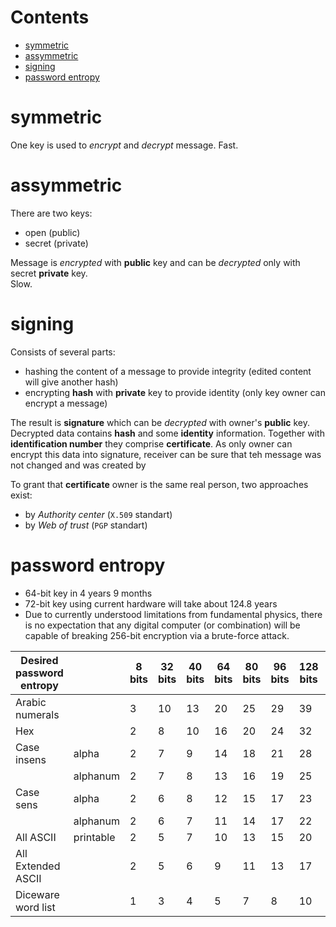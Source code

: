 # Contents

- [symmetric](#symmetric)
- [assymmetric](#assymmetric)
- [signing](#signing)
- [password entropy](#password-entropy)

# symmetric
One key is used to *encrypt* and *decrypt* message.
Fast.


# assymmetric
There are two keys:
- open (public)
- secret (private)

Message is *encrypted* with **public** key and can be *decrypted* only with secret **private** key.  
Slow.


# signing
Consists of several parts:
- hashing the content of a message to provide integrity (edited content will give another hash)
- encrypting **hash** with **private** key to provide identity (only key owner can encrypt a message)

The result is **signature** which can be *decrypted* with owner's **public** key.  
Decrypted data contains **hash** and some **identity** information. Together with **identification number** they comprise **certificate**.
As only owner can encrypt this data into signature, receiver can be sure that teh message was not changed and was created by 

To grant that **certificate** owner is the same real person, two approaches exist:
- by *Authority center* (`X.509` standart) 
- by *Web of trust* (`PGP` standart)


# password entropy
* 64-bit key in 4 years 9 months
* 72-bit key using current hardware will take about 124.8 years
* Due to currently understood limitations from fundamental physics,
  there is no expectation that any digital computer (or combination)
  will be capable of breaking 256-bit encryption via a brute-force attack.


| Desired password entropy   |             | 8 bits | 32 bits | 40 bits | 64 bits | 80 bits | 96 bits | 128 bits | 160 bits | 192 bits | 224 bits | 256 bits |
| -------------------------- | ----------- | ------ | ------- | ------- | ------- | ------- | ------- | -------- | -------- | -------- | -------- | -------- |
| Arabic numerals            |             | 3      | 10      | 13      | 20      | 25      | 29      | 39       | 49       | 58       | 68       | 78       |
| Hex                        |             | 2      | 8       | 10      | 16      | 20      | 24      | 32       | 40       | 48       | 56       | 64       |
| Case insens                | alpha       | 2      | 7       | 9       | 14      | 18      | 21      | 28       | 35       | 41       | 48       | 55       |
|                            | alphanum    | 2      | 7       | 8       | 13      | 16      | 19      | 25       | 31       | 38       | 44       | 50       |
| Case sens                  | alpha       | 2      | 6       | 8       | 12      | 15      | 17      | 23       | 29       | 34       | 40       | 45       |
|                            | alphanum    | 2      | 6       | 7       | 11      | 14      | 17      | 22       | 27       | 33       | 38       | 43       |
| All ASCII                  | printable   | 2      | 5       | 7       | 10      | 13      | 15      | 20       | 25       | 30       | 35       | 39       |
| All Extended ASCII         |             | 2      | 5       | 6       | 9       | 11      | 13      | 17       | 21       | 25       | 29       | 33       |
| Diceware word list         |             | 1      | 3       | 4       | 5       | 7       | 8       | 10       | 13       | 15       | 18       | 20       |
